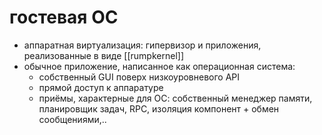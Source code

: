 # гостевая ОС

* аппаратная виртуализация: гипервизор и приложения, реализованные в виде [[rumpkernel]]
* обычное приложение, написанное как операционная система:
  * собственный GUI поверх низкоуровневого API
  * прямой доступ к аппаратуре
  * приёмы, характерные для ОС: собственный менеджер памяти, планировщик задач, RPC, изоляция компонент + обмен сообщениями,..
